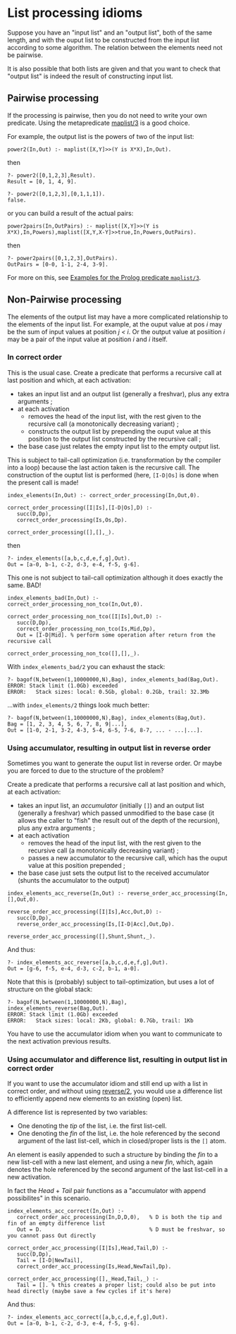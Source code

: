 # List processing idioms

Suppose you have an "input list" and an "output list", both of the same length, and with the ouput list to be constructed from the input list
according to some algorithm. The relation between the elements need not be pairwise.

It is also possible that both lists are given and that you want to check that "output list" is indeed the result of constructing input list.

## Pairwise processing

If the processing is pairwise, then you do not need to write your own predicate. Using the
metapredicate [maplist/3](https://eu.swi-prolog.org/pldoc/doc_for?object=maplist/3) is a good choice.

For example, the output list is the powers of two of the input list:

```logtalk
power2(In,Out) :- maplist([X,Y]>>(Y is X*X),In,Out).
```

then

```text
?- power2([0,1,2,3],Result).
Result = [0, 1, 4, 9].

?- power2([0,1,2,3],[0,1,1,1]).
false.
```

or you can build a result of the actual pairs:

```logtalk
power2pairs(In,OutPairs) :- maplist([X,Y]>>(Y is X*X),In,Powers),maplist([X,Y,X-Y]>>true,In,Powers,OutPairs).
```

then

```text
?- power2pairs([0,1,2,3],OutPairs).
OutPairs = [0-0, 1-1, 2-4, 3-9].
```

For more on this, see [Examples for the Prolog predicate `maplist/3`](../../swipl_notes/about_maplist/maplist_3_examples.md).

## Non-Pairwise processing

The elements of the output list may have a more complicated relationship to the elements of the input list. For example,
at the ouput value at pos _i_ may be the sum of input values at position _j < i_. Or the output value at posiition _i_ may
be a pair of the input value at position _i_ and _i_ itself.

### In correct order

This is the usual case. Create a predicate that performs a recursive call at last position and which, at each activation:

- takes an input list and an output list (generally a freshvar), plus any extra arguments ; 
- at each activation
   - removes the head of the input list, with the rest given to the recursive call (a monotonically decreasing variant) ;
   - constructs the output list by prepending the ouput value at this position to the output list constructed by the recursive call ;
- the base case just relates the empty input list to the empty output list.

This is subject to tail-call optimization (i.e. transformation by the compiler into a loop) because the last action taken is
the recursive call. The construction of the ouptut list is performed (here, `[I-D|Os]` is done when the present call is made!

```logtalk
index_elements(In,Out) :- correct_order_processing(In,Out,0).

correct_order_processing([I|Is],[I-D|Os],D) :-
   succ(D,Dp),
   correct_order_processing(Is,Os,Dp).
   
correct_order_processing([],[],_).
```

then

```text
?- index_elements([a,b,c,d,e,f,g],Out).
Out = [a-0, b-1, c-2, d-3, e-4, f-5, g-6].
```

This one is not subject to tail-call optimization although it does exactly the same. BAD!

```logtalk
index_elements_bad(In,Out) :- correct_order_processing_non_tco(In,Out,0).

correct_order_processing_non_tco([I|Is],Out,D) :-
   succ(D,Dp),
   correct_order_processing_non_tco(Is,Mid,Dp),
   Out = [I-D|Mid]. % perform some operation after return from the recursive call
   
correct_order_processing_non_tco([],[],_).
```

With `index_elements_bad/2` you can exhaust the stack:

```text
?- bagof(N,between(1,10000000,N),Bag), index_elements_bad(Bag,Out).
ERROR: Stack limit (1.0Gb) exceeded
ERROR:   Stack sizes: local: 0.5Gb, global: 0.2Gb, trail: 32.3Mb
```

...with `index_elements/2` things look much better:

```text
?- bagof(N,between(1,10000000,N),Bag), index_elements(Bag,Out).
Bag = [1, 2, 3, 4, 5, 6, 7, 8, 9|...],
Out = [1-0, 2-1, 3-2, 4-3, 5-4, 6-5, 7-6, 8-7, ... - ...|...].
```

### Using accumulator, resulting in output list in reverse order

Sometimes you want to generate the ouput list in reverse order. Or maybe you are forced to due to the structure of the problem?

Create a predicate that performs a recursive call at last position and which, at each activation:

- takes an input list, an _accumulator_ (initially `[]`) and an output list (generally a freshvar) which passed unmodified to the base case (it allows the caller to "fish" the result out of the depth of the recursion), plus any extra arguments ;
- at each activation
   - removes the head of the input list, with the rest given to the recursive call (a monotonically decreasing variant) ;
   - passes a new accumulator to the recursive call, which has the ouput value at this position prepended ;
- the base case just sets the output list to the received accumulator (shunts the accumulator to the output)

```logtalk
index_elements_acc_reverse(In,Out) :- reverse_order_acc_processing(In,[],Out,0).

reverse_order_acc_processing([I|Is],Acc,Out,D) :-
   succ(D,Dp),
   reverse_order_acc_processing(Is,[I-D|Acc],Out,Dp).
   
reverse_order_acc_processing([],Shunt,Shunt,_).
```

And thus:

```text
?- index_elements_acc_reverse([a,b,c,d,e,f,g],Out).
Out = [g-6, f-5, e-4, d-3, c-2, b-1, a-0].
```

Note that this is (probably) subject to tail-optimization, but uses a lot of structure on the global stack:

```text
?- bagof(N,between(1,10000000,N),Bag), index_elements_reverse(Bag,Out).
ERROR: Stack limit (1.0Gb) exceeded
ERROR:   Stack sizes: local: 2Kb, global: 0.7Gb, trail: 1Kb
```

You have to use the accumulator idiom when you want to communicate to the next activation previous results. 

### Using accumulator and difference list, resulting in output list in correct order

If you want to use the accumulator idiom and still end up with a list in correct order, and without 
using [reverse/2](https://eu.swi-prolog.org/pldoc/doc_for?object=reverse/2), you would use a difference list
to efficiently append new elements to an existing (open) list. 

A difference list is represented by two variables:

- One denoting the _tip_ of the list, i.e. the first list-cell.
- One denoting the _fin_ of the list, i.e. the hole referenced by the second argument of the last list-cell, which in closed/proper lists is the `[]` atom.

An element is easily appended to such a structure by binding the _fin_ to a new list-cell with a new last element, and using a new _fin_, which,
again denotes the hole referenced by the second argument of the last list-cell in a new activation.

In fact the _Head_ + _Tail_ pair functions as a "accumulator with append possibilites" in this scenario.

```logtalk
index_elements_acc_correct(In,Out) :- 
   correct_order_acc_processing(In,D,D,0),   % D is both the tip and fin of an empty difference list
   Out = D.                                  % D must be freshvar, so you cannot pass Out directly 

correct_order_acc_processing([I|Is],Head,Tail,D) :-
   succ(D,Dp),
   Tail = [I-D|NewTail],
   correct_order_acc_processing(Is,Head,NewTail,Dp).
   
correct_order_acc_processing([],_Head,Tail,_) :-
   Tail = []. % this creates a proper list; could also be put into head directly (maybe save a few cycles if it's here)
```

And thus:

```text
?- index_elements_acc_correct([a,b,c,d,e,f,g],Out).
Out = [a-0, b-1, c-2, d-3, e-4, f-5, g-6].
```

 
   
